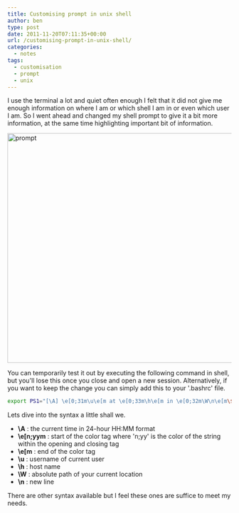 ```yaml
---
title: Customising prompt in unix shell
author: ben
type: post
date: 2011-11-20T07:11:35+00:00
url: /customising-prompt-in-unix-shell/
categories:
  - notes
tags:
  - customisation
  - prompt
  - unix
---
```


I use the terminal a lot and quiet often enough I felt that it did not give me enough information on where I am or which shell I am in or even which user I am. So I went ahead and changed my shell prompt to give it a bit more information, at the same time highlighting important bit of information.

<img src="http://res.cloudinary.com/df1zyk23d/image/upload/v1511621364/prompt_qfw0pp.png" alt="prompt" width="699" height="515" sizes="(max-width: 699px) 100vw, 699px" />

You can temporarily test it out by executing the following command in shell, but you'll lose this once you close and open a new session. Alternatively, if you want to keep the change you can simply add this to your '.bashrc' file.

```bash
export PS1="[\A] \e[0;31m\u\e[m at \e[0;33m\h\e[m in \e[0;32m\W\n\e[m\$ "
```

Lets dive into the syntax a little shall we.

- **\A** : the current time in 24-hour HH:MM format
- **\e[n;yym** : start of the color tag where 'n;yy' is the color of the string within the opening and closing tag
- **\e[m** : end of the color tag
- **\u** : username of current user
- **\h** : host name
- **\W** : absolute path of your current location
- **\n** : new line

There are other syntax available but I feel these ones are suffice to meet my needs.
